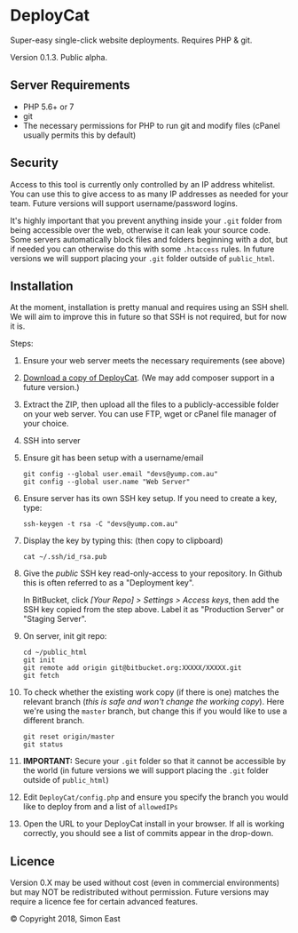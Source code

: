 # DeployCat
Super-easy single-click website deployments. Requires PHP &amp; git.

Version 0.1.3. Public alpha. 

## Server Requirements

* PHP 5.6+ or 7
* git 
* The necessary permissions for PHP to run git and modify files (cPanel usually permits this by default)

## Security

Access to this tool is currently only controlled by an IP address whitelist. You can use this to give access to as many IP addresses as needed for your team. Future versions will support username/password logins.

It's highly important that you prevent anything inside your `.git` folder from being accessible over the web, otherwise it can leak your source code. Some servers automatically block files and folders beginning with a dot, but if needed you can otherwise do this with some `.htaccess` rules. In future versions we will support placing your `.git` folder outside of `public_html`.

## Installation

At the moment, installation is pretty manual and requires using an SSH shell. We will aim to improve this in future so that SSH is not required, but for now it is.

Steps:

1. Ensure your web server meets the necessary requirements (see above)

2. [Download a copy of DeployCat](https://github.com/SimonEast/DeployCat/archive/master.zip). (We may add composer support in a future version.)

3. Extract the ZIP, then upload all the files to a publicly-accessible folder on your web server. You can use FTP, wget or cPanel file manager of your choice.

4. SSH into server

5. Ensure git has been setup with a username/email

       git config --global user.email "devs@yump.com.au"
       git config --global user.name "Web Server"

6. Ensure server has its own SSH key setup. If you need to create a key, type:

       ssh-keygen -t rsa -C "devs@yump.com.au"

7. Display the key by typing this: (then copy to clipboard)

       cat ~/.ssh/id_rsa.pub

8. Give the *public* SSH key read-only-access to your repository. In Github this is often referred to as a "Deployment key".

    In BitBucket, click *[Your Repo] > Settings > Access keys*, then add the SSH key copied from the step above. Label it as "Production Server" or "Staging Server".  

9. On server, init git repo:

       cd ~/public_html
       git init
       git remote add origin git@bitbucket.org:XXXXX/XXXXX.git
       git fetch

10. To check whether the existing work copy (if there is one) matches the relevant branch (*this is safe and won't change the working copy*). Here we're using the `master` branch, but change this if you would like to use a different branch.

        git reset origin/master
        git status

12. **IMPORTANT:** Secure your `.git` folder so that it cannot be accessible by the world (in future versions we will support placing the `.git` folder outside of `public_html`)

13. Edit `DeployCat/config.php` and ensure you specify the branch you would like to deploy from and a list of `allowedIPs`

14. Open the URL to your DeployCat install in your browser. If all is working correctly, you should see a list of commits appear in the drop-down. 

## Licence

Version 0.X may be used without cost (even in commercial environments) but may NOT be redistributed without permission. Future versions may require a licence fee for certain advanced features.

&copy; Copyright 2018, Simon East
